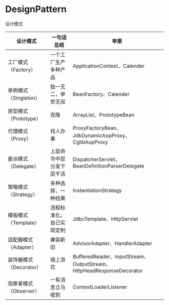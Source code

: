 # DesignPattern
设计模式

| 设计模式 | 一句话总结 | 举栗 |
| ------ | ------ | ------ |
| 工厂模式（Factory） | 一个工厂生产多种产品 |  ApplicationContext、Calender  |
| 单例模式（Singleton） | 独一无二，举世无双 |  BeanFactory、Calender  |
| 原型模式（Prototype） | 克隆 | ArrayList、PrototypeBean  |
| 代理模式（Proxy）  | 找人办事 | ProxyFactoryBean、JdkDynamicAopProxy、 CglibAopProxy  |
| 委派模式（Delegate）  | 上层命令中层分发下层干活 | DispatcherServlet、 BeanDefinitionParserDelegate  |
| 策略模式（Strategy）  | 多种选择，一种结果 | InstantiationStrategy |
| 模板模式（Template）  | 流程标准化，自己实现定制 | JdbcTemplate、HttpServlet  |
| 适配器模式（Adapter） | 兼容新旧 | AdvisorAdapter、HandlerAdapter |
| 装饰器模式（Decorator）  | 锦上添花 | BufferedReader、InputStream、 OutputStream、 HttpHeadResponseDecorator  |
| 观察者模式（Observer）  | 一有消息立马收到 |  ContextLoaderListener |
